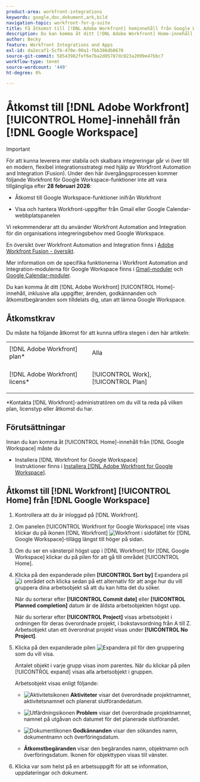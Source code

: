 ```yaml
---
product-area: workfront-integrations
keywords: google,doc,dokument,ark,bild
navigation-topic: workfront-for-g-suite
title: Få åtkomst till [!DNL Adobe Workfront] heminnehåll från Google Workspace
description: Du kan komma åt ditt [!DNL Adobe Workfront] Home-innehåll, inklusive alla uppgifter, utgåvor, godkännanden och åtkomstbegäranden som tilldelats dig, utan att lämna Google Workspace.
author: Becky
feature: Workfront Integrations and Apps
exl-id: da2ecaf1-5cfb-470e-90a1-fbb386db8670
source-git-commit: 58543982fef6e7ba2d05787dc023a2099e47bbc7
workflow-type: tm+mt
source-wordcount: '449'
ht-degree: 0%

---
```


# Åtkomst till [!DNL Adobe Workfront] [!UICONTROL Home]-innehåll från [!DNL Google Workspace]

>[!IMPORTANT]
>
>För att kunna leverera mer stabila och skalbara integreringar går vi över till en modern, flexibel integrationsstrategi med hjälp av Workfront Automation and Integration (Fusion). Under den här övergångsprocessen kommer följande Workfront för Google Workspace-funktioner inte att vara tillgängliga efter **28 februari 2026**:
>
>* Åtkomst till Google Workspace-funktioner inifrån Workfront
>
>* Visa och hantera Workfront-uppgifter från Gmail eller Google Calendar-webbplatspanelen
>
>Vi rekommenderar att du använder Workfront Automation and Integration för din organisations integreringsbehov med Google Workspace.
>
>En översikt över Workfront Automation and Integration finns i [Adobe Workfront Fusion - översikt](https://experienceleague.adobe.com/en/docs/workfront-fusion/using/get-started-with-fusion/understand-workfront-fusion/workfront-fusion-overview).
>
>Mer information om de specifika funktionerna i Workfront Automation and Integration-modulerna för Google Workspace finns i [Gmail-moduler](https://experienceleague.adobe.com/en/docs/workfront-fusion/using/references/apps-and-their-modules/third-party-app-connectors/gmail-modules) och [Google Calendar-moduler](https://experienceleague.adobe.com/en/docs/workfront-fusion/using/references/apps-and-their-modules/third-party-app-connectors/google-calendar-modules).

Du kan komma åt ditt [!DNL Adobe Workfront] [!UICONTROL Home]-innehåll, inklusive alla uppgifter, ärenden, godkännanden och åtkomstbegäranden som tilldelats dig, utan att lämna Google Workspace.

## Åtkomstkrav

Du måste ha följande åtkomst för att kunna utföra stegen i den här artikeln:

<table style="table-layout:auto"> 
 <col> 
 <col> 
 <tbody> 
  <tr> 
   <td role="rowheader">[!DNL Adobe Workfront] plan*</td> 
   <td> <p>Alla</p> </td> 
  </tr> 
  <tr> 
   <td role="rowheader">[!DNL Adobe Workfront] licens*</td> 
   <td> <p>[!UICONTROL Work], [!UICONTROL Plan]</p> </td> 
  </tr> 
 </tbody> 
</table>

&#42;Kontakta [!DNL Workfront]-administratören om du vill ta reda på vilken plan, licenstyp eller åtkomst du har.

## Förutsättningar

Innan du kan komma åt [!UICONTROL Home]-innehåll från [!DNL Google Workspace] måste du

* Installera [!DNL Workfront for Google Workspace]\
   Instruktioner finns i [Installera [!DNL Adobe Workfront for Google Workspace]](../../workfront-integrations-and-apps/workfront-for-g-suite/install-workfront-for-gsuite.md).

## Åtkomst till [!DNL Workfront] [!UICONTROL Home] från [!DNL Google Workspace]

1. Kontrollera att du är inloggad på [!DNL Workfront].
1. Om panelen [!UICONTROL Workfront for Google Workspace] inte visas klickar du på ikonen [!DNL Workfront] ![Workfront ](assets/wf-lion-icon.png) i sidofältet för [!DNL Google Workspace]-tillägg längst till höger på sidan.
1. Om du ser en vänsterpil högst upp i [!DNL Workfront] för [!DNL Google Workspace] klickar du på pilen för att gå till området [!UICONTROL Home].

1. Klicka på den expanderade pilen **[!UICONTROL Sort by]** Expandera pil![ i området ](assets/dropdown-arrow.png) och klicka sedan på ett alternativ för att ange hur du vill gruppera dina arbetsobjekt så att du kan hitta det du söker.

   När du sorterar efter **[!UICONTROL Commit date]** eller **[!UICONTROL Planned completion]** datum är de äldsta arbetsobjekten högst upp.

   När du sorterar efter **[!UICONTROL Project]** visas arbetsobjekt i ordningen för deras överordnade projekt, i bokstavsordning från A till Z. Arbetsobjekt utan ett överordnat projekt visas under **[!UICONTROL No Project]**.

1. Klicka på den expanderade pilen ![Expandera pil](assets/dropdown-arrow.png) för den gruppering som du vill visa.

   Antalet objekt i varje grupp visas inom parentes. När du klickar på pilen [!UICONTROL expand] visas alla arbetsobjekt i gruppen.

   Arbetsobjekt visas enligt följande:

   * ![Aktivitetsikonen](assets/task-icon.png) **Aktiviteter** visar det överordnade projektnamnet, aktivitetsnamnet och planerat slutförandedatum.

   * ![Utfärdningsikonen](assets/issue-icon.png) **Problem** visar det överordnade projektnamnet, namnet på utgåvan och datumet för det planerade slutförandet.

   * ![Dokumentikonen](assets/document-icon.png) **Godkännanden** visar den sökandes namn, dokumentnamn och överföringsdatum.
   * **Åtkomstbegäranden** visar den begärandes namn, objektnamn och överföringsdatum. Ikonen för objekttypen visas till vänster.

1. Klicka var som helst på en arbetsuppgift för att se information, uppdateringar och dokument.
